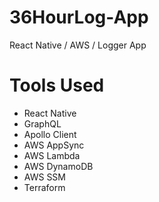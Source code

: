 # 36HourLog-App
React Native / AWS / Logger App

# Tools Used

- React Native
- GraphQL
- Apollo Client
- AWS AppSync
- AWS Lambda
- AWS DynamoDB
- AWS SSM
- Terraform